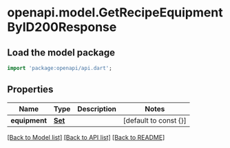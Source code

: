 # openapi.model.GetRecipeEquipmentByID200Response

## Load the model package
```dart
import 'package:openapi/api.dart';
```

## Properties
Name | Type | Description | Notes
------------ | ------------- | ------------- | -------------
**equipment** | [**Set<GetRecipeEquipmentByID200ResponseEquipmentInner>**](GetRecipeEquipmentByID200ResponseEquipmentInner.md) |  | [default to const {}]

[[Back to Model list]](../README.md#documentation-for-models) [[Back to API list]](../README.md#documentation-for-api-endpoints) [[Back to README]](../README.md)


